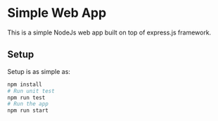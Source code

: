 # Simple Web App

This is a simple NodeJs web app built on top of express.js framework.

## Setup

Setup is as simple as:

```bash
npm install
# Run unit test 
npm run test
# Run the app
npm run start
```
